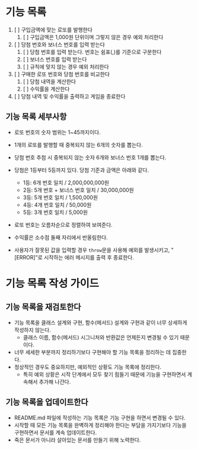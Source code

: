 # 기능 목록

1. [ ] 구입금액에 맞는 로또를 발행한다
   1. [ ] 구입금액은 1,000원 단위이며 그렇지 않은 경우 예외 처리한다
2. [ ] 당첨 번호와 보너스 번호를 입력 받는다
   1. [ ] 당첨 번호를 입력 받는다. 번호는 쉼표(,)를 기준으로 구분한다
   2. [ ] 보너스 번호를 입력 받는다
   3. [ ] 규칙에 맞지 않는 경우 예외 처리한다
3. [ ] 구매한 로또 번호와 당첨 번호를 비교한다
   1. [ ] 당첨 내역을 계산한다
   2. [ ] 수익률을 계산한다
4. [ ] 당첨 내역 및 수익률을 출력하고 게임을 종료한다

## 기능 목록 세부사항

- 로또 번호의 숫자 범위는 1~45까지이다.
- 1개의 로또를 발행할 때 중복되지 않는 6개의 숫자를 뽑는다.
- 당첨 번호 추첨 시 중복되지 않는 숫자 6개와 보너스 번호 1개를 뽑는다.
- 당첨은 1등부터 5등까지 있다. 당첨 기준과 금액은 아래와 같다.

  - 1등: 6개 번호 일치 / 2,000,000,000원
  - 2등: 5개 번호 + 보너스 번호 일치 / 30,000,000원
  - 3등: 5개 번호 일치 / 1,500,000원
  - 4등: 4개 번호 일치 / 50,000원
  - 5등: 3개 번호 일치 / 5,000원

- 로또 번호는 오름차순으로 정렬하여 보여준다.
- 수익률은 소수점 둘째 자리에서 반올림한다.
- 사용자가 잘못된 값을 입력할 경우 `throw`문을 사용해 예외를 발생시키고, "[ERROR]"로 시작하는 에러 메시지를 출력 후 종료한다.

# 기능 목록 작성 가이드

## 기능 목록을 재검토한다

- 기능 목록을 클래스 설계와 구현, 함수(메서드) 설계와 구현과 같이 너무 상세하게 작성하지 않는다.
  - 클래스 이름, 함수(메서드) 시그니처와 반환값은 언제든지 변경될 수 있기 때문이다.
- 너무 세세한 부분까지 정리하기보다 구현해야 할 기능 목록을 정리하는 데 집중한다.
- 정상적인 경우도 중요하지만, 예외적인 상황도 기능 목록에 정리한다.
  - 특히 예외 상황은 시작 단계에서 모두 찾기 힘들기 때문에 기능을 구현하면서 계속해서 추가해 나간다.

## 기능 목록을 업데이트한다

- README.md 파일에 작성하는 기능 목록은 기능 구현을 하면서 변경될 수 있다.
- 시작할 때 모든 기능 목록을 완벽하게 정리해야 한다는 부담을 가지기보다 기능을 구현하면서 문서를 계속 업데이트한다.
- 죽은 문서가 아니라 살아있는 문서를 만들기 위해 노력한다.
